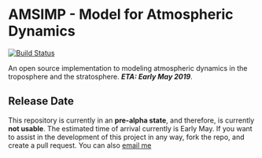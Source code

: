 # AMSIMP - Model for Atmospheric Dynamics

[![Build Status](https://travis-ci.org/amsimp/amsimp.svg?branch=master)](https://travis-ci.org/amsimp/amsimp)

An open source implementation to modeling atmospheric dynamics in the troposphere and the stratosphere. ***ETA: Early May 2019***.

## Release Date
This repository is currently in an **pre-alpha state**, and therefore, is currently **not usable**. The estimated time of arrival currently is Early May. If you want to assist in the development of this project in any way, fork the repo, and create a pull request. You can also [email me](mailto:conorcaseyc@icloud.com)
